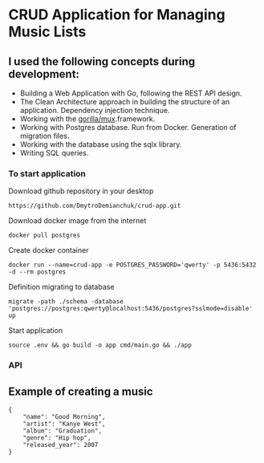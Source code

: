 # CRUD Application for Managing Music Lists
## I used the following concepts during development:
- Building a Web Application with Go, following the REST API design.
- The Clean Architecture approach in building the structure of an application. Dependency injection technique.
- Working with the <a href="https://github.com/gorilla/mux">gorilla/mux</a>.framework.
- Working with Postgres database. Run from Docker. Generation of migration files.
- Working with the database using the sqlx library.
- Writing SQL queries.

### To start application

Download github repository in your desktop

```
https://github.com/DmytroDemianchuk/crud-app.git
```

Download docker image from the internet

```
docker pull postgres
```

Create docker container

```
docker run --name=crud-app -e POSTGRES_PASSWORD='qwerty' -p 5436:5432 -d --rm postgres
```

Definition migrating to database

```
migrate -path ./schema -database 'postgres://postgres:qwerty@localhost:5436/postgres?sslmode=disable' up
```

Start application

```
source .env && go build -o app cmd/main.go && ./app
```
### API
## Example of creating a music
```
{
    "name": "Good Morning",  
    "artist": "Kanye West",  
    "album": "Graduation",  
    "genre": "Hip hop",
    "released_year": 2007
}
```